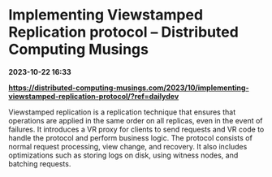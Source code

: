 # Implementing Viewstamped Replication protocol – Distributed Computing Musings

**2023-10-22 16:33**

**https://distributed-computing-musings.com/2023/10/implementing-viewstamped-replication-protocol/?ref=dailydev**

Viewstamped replication is a replication technique that ensures that operations are applied in the same order on all replicas, even in the event of failures. It introduces a VR proxy for clients to send requests and VR code to handle the protocol and perform business logic. The protocol consists of normal request processing, view change, and recovery. It also includes optimizations such as storing logs on disk, using witness nodes, and batching requests.
